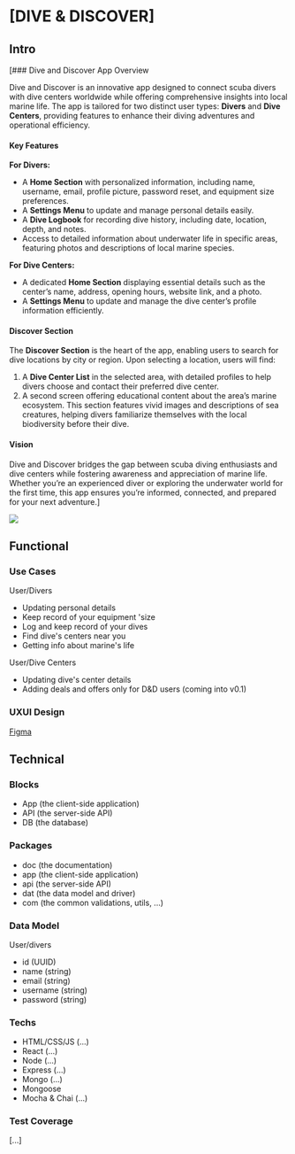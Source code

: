 # [DIVE & DISCOVER]

## Intro

[### Dive and Discover App Overview

Dive and Discover is an innovative app designed to connect scuba divers with dive centers worldwide while offering comprehensive insights into local marine life. The app is tailored for two distinct user types: **Divers** and **Dive Centers**, providing features to enhance their diving adventures and operational efficiency.

#### Key Features

**For Divers:**  
- A **Home Section** with personalized information, including name, username, email, profile picture, password reset, and equipment size preferences.  
- A **Settings Menu** to update and manage personal details easily.  
- A **Dive Logbook** for recording dive history, including date, location, depth, and notes.  
- Access to detailed information about underwater life in specific areas, featuring photos and descriptions of local marine species.

**For Dive Centers:**  
- A dedicated **Home Section** displaying essential details such as the center’s name, address, opening hours, website link, and a photo.  
- A **Settings Menu** to update and manage the dive center’s profile information efficiently.

#### Discover Section

The **Discover Section** is the heart of the app, enabling users to search for dive locations by city or region. Upon selecting a location, users will find:  
1. A **Dive Center List** in the selected area, with detailed profiles to help divers choose and contact their preferred dive center.  
2. A second screen offering educational content about the area’s marine ecosystem. This section features vivid images and descriptions of sea creatures, helping divers familiarize themselves with the local biodiversity before their dive.

#### Vision

Dive and Discover bridges the gap between scuba diving enthusiasts and dive centers while fostering awareness and appreciation of marine life. Whether you’re an experienced diver or exploring the underwater world for the first time, this app ensures you’re informed, connected, and prepared for your next adventure.]

![](https://media.giphy.com/media/v1.Y2lkPTc5MGI3NjExd2RxbmZ6MnRkdWV3NTFiNjZkano5NDFsM2R6Z2t4Mzg2Nnpsd2VtNyZlcD12MV9naWZzX3NlYXJjaCZjdD1n/cHZo4OjMQwca4iL4Pu/giphy.gif)

## Functional

### Use Cases

User/Divers
- Updating personal details
- Keep record of your equipment 'size
- Log and keep record of your dives
- Find dive's centers near you
- Getting info about marine's life 

User/Dive Centers
- Updating dive's center details
- Adding deals and offers only for D&D users (coming into v0.1)



### UXUI Design

[Figma](https://www.figma.com/design/izhbCn1siLrHnPkkMKCJuz/DIVE%26DISCOVER?node-id=0-1&node-type=canvas&t=7hdyMoMmZXfLlOZg-0)

## Technical

### Blocks

- App (the client-side application)
- API (the server-side API)
- DB (the database)

### Packages

- doc (the documentation)
- app (the client-side application)
- api (the server-side API)
- dat (the data model and driver)
- com (the common validations, utils, ...)

### Data Model

User/divers
- id (UUID)
- name (string)
- email (string)
- username (string)
- password (string)


### Techs

- HTML/CSS/JS (...)
- React (...)
- Node (...)
- Express (...)
- Mongo (...)
- Mongoose
- Mocha & Chai (...)


### Test Coverage

[...]